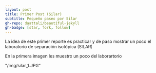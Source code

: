 ```yaml
---
layout: post
title: Primer Post (Silar)
subtitle: Pequeño paseo por Silar
gh-repo: daattali/beautiful-jekyll
gh-badge: [star, fork, follow]
---
```


La idea de este primer reporte es practicar y de paso mostrar un poco el laboratorio de separación isotópica (SILAR)

En la primera imagen les muestro un poco del laborartorio

"/img/silar_1.JPG"



